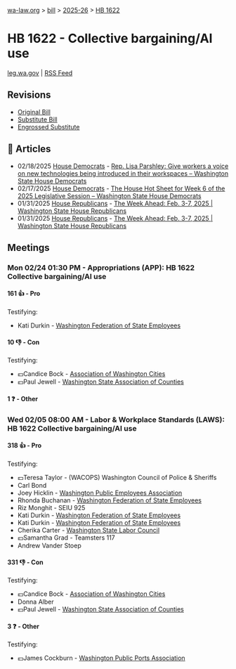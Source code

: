 [wa-law.org](/) > [bill](/bill/) > [2025-26](/bill/2025-26/) > [HB 1622](/bill/2025-26/hb/1622/)

# HB 1622 - Collective bargaining/AI use
[leg.wa.gov](https://app.leg.wa.gov/billsummary?BillNumber=1622&Year=2025&Initiative=false) | [RSS Feed](./rss.xml)

## Revisions
* [Original Bill](1/)
* [Substitute Bill](S/)
* [Engrossed Substitute](S.E/)

## 📰 Articles
* 02/18/2025 [House Democrats](/org/house_democrats/) - [Rep. Lisa Parshley: Give workers a voice on new technologies being introduced in their workspaces – Washington State House Democrats](https://housedemocrats.wa.gov/blog/2025/02/18/rep-lisa-parshley-give-workers-a-voice-on-new-technologies-being-introduced-in-their-workspaces/#:~:text=House%20Bill%201622)
* 02/17/2025 [House Democrats](/org/house_democrats/) - [The House Hot Sheet for Week 6 of the 2025 Legislative Session – Washington State House Democrats](https://housedemocrats.wa.gov/blog/2025/02/17/the-house-hot-sheet-for-week-6-of-the-2025-legislative-session/#:~:text=HB%201622)
* 01/31/2025 [House Republicans](/org/house_republicans/) - [The Week Ahead: Feb. 3-7, 2025 | Washington State House Republicans](http://houserepublicans.wa.gov/week/the-week-ahead-feb-3-7-2025/#:~:text=HB%201622)
* 01/31/2025 [House Republicans](/org/house_republicans/) - [The Week Ahead: Feb. 3-7, 2025 | Washington State House Republicans](https://houserepublicans.wa.gov/week/the-week-ahead-feb-3-7-2025/#:~:text=HB%201622)

## Meetings
### Mon 02/24 01:30 PM - Appropriations (APP): HB 1622 Collective bargaining/AI use
#### 161 👍 - Pro
Testifying:
* Kati Durkin - [Washington Federation of State Employees](/org/washington_federation_of_state_employees/)

#### 10 👎 - Con
Testifying:
* 💵Candice Bock - [Association of Washington Cities](/org/association_of_washington_cities/)
* 💵Paul Jewell - [Washington State Association of Counties](/org/washington_state_association_of_counties/)

#### 1 ❓ - Other

### Wed 02/05 08:00 AM - Labor & Workplace Standards (LAWS): HB 1622 Collective bargaining/AI use
#### 318 👍 - Pro
Testifying:
* 💵Teresa Taylor - (WACOPS) Washington Council of Police & Sheriffs
* Carl Bond
* Joey Hicklin - [Washington Public Employees Association](/org/washington_public_employees_association/)
* Rhonda Buchanan - [Washington Federation of State Employees](/org/washington_federation_of_state_employees/)
* Riz Monghit - SEIU 925
* Kati Durkin - [Washington Federation of State Employees](/org/washington_federation_of_state_employees/)
* Kati Durkin - [Washington Federation of State Employees](/org/washington_federation_of_state_employees/)
* Cherika Carter - [Washington State Labor Council](/org/washington_state_labor_council/)
* 💵Samantha Grad - Teamsters 117
* Andrew Vander Stoep

#### 331 👎 - Con
Testifying:
* 💵Candice Bock - [Association of Washington Cities](/org/association_of_washington_cities/)
* Donna Alber
* 💵Paul Jewell - [Washington State Association of Counties](/org/washington_state_association_of_counties/)

#### 3 ❓ - Other
Testifying:
* 💵James Cockburn - [Washington Public Ports Association](/org/washington_public_ports_association/)
